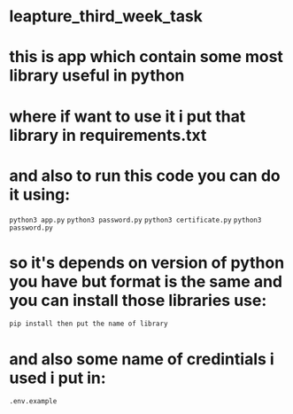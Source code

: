 # leapture_third_week_task
# this is app which contain some most library useful in python
# where if want to use it i put that library in requirements.txt
# and also to run this code you can do it using:
`python3 app.py`
`python3 password.py`
`python3 certificate.py`
`python3 password.py`
# so it's depends on version of python you have but format is the same and you can install those libraries use:
`pip install then put the name of library`
# and also some name of credintials i used i put in:
`.env.example`